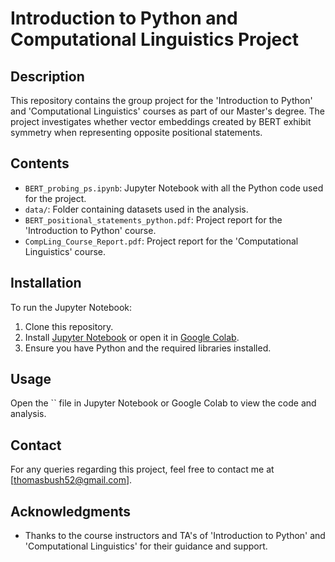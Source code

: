 # Introduction to Python and Computational Linguistics Project

## Description
This repository contains the group project for the 'Introduction to Python' and 'Computational Linguistics' courses as part of our Master's degree. The project investigates whether vector embeddings created by BERT exhibit symmetry when representing opposite positional statements.

## Contents
- `BERT_probing_ps.ipynb`: Jupyter Notebook with all the Python code used for the project.
- `data/`: Folder containing datasets used in the analysis.
- `BERT_positional_statements_python.pdf`: Project report for the 'Introduction to Python' course.
- `CompLing_Course_Report.pdf`: Project report for the 'Computational Linguistics' course.

## Installation
To run the Jupyter Notebook:
1. Clone this repository.
2. Install [Jupyter Notebook](https://jupyter.org/install) or open it in [Google Colab](https://colab.research.google.com/).
3. Ensure you have Python and the required libraries installed.

## Usage
Open the `` file in Jupyter Notebook or Google Colab to view the code and analysis.

## Contact
For any queries regarding this project, feel free to contact me at [thomasbush52@gmail.com].

## Acknowledgments
- Thanks to the course instructors and TA's of 'Introduction to Python' and 'Computational Linguistics' for their guidance and support.

